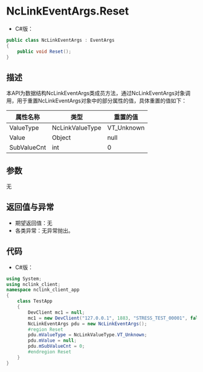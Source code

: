 # NcLinkEventArgs.Reset

- C#版：

```C#
public class NcLinkEventArgs : EventArgs
{
    public void Reset();
}
```

## 描述

​       本API为数据结构NcLinkEventArgs类成员方法，通过NcLinkEventArgs对象调用，用于重置NcLinkEventArgs对象中的部分属性的值，具体重置的值如下：

| 属性名称    | 类型            | 重置的值   |
| ----------- | --------------- | ---------- |
| ValueType   | NcLinkValueType | VT_Unknown |
| Value       | Object          | null       |
| SubValueCnt | int             | 0          |

## 参数

无

## 返回值与异常

- 期望返回值：无
- 各类异常：无异常抛出。

## 代码

- C#版：

```c#
using System;
using nclink_client;
namespace nclink_client_app
{
    class TestApp
    {
        DevClient mc1 = null;
        mc1 = new DevClient("127.0.0.1", 1883, "STRESS_TEST_00001", false);
        NcLinkEventArgs pdu = new NcLinkEventArgs();
        #region Reset
        pdu.mValueType = NcLinkValueType.VT_Unknown;
        pdu.mValue = null;
        pdu.mSubValueCnt = 0;
        #endregion Reset
    }
}
```
